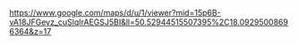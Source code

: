 https://www.google.com/maps/d/u/1/viewer?mid=15p6B-vA18JFGeyz_cuSlqIrAEGSJ5BI&ll=50.52944515507395%2C18.09295008696364&z=17